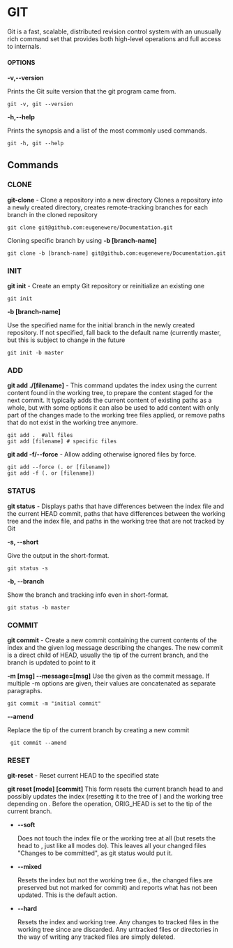 # GIT

Git is a fast, scalable, distributed revision control system with an unusually rich command set that provides both high-level operations and full access to internals.
#### OPTIONS

**-v,--version** 

   Prints the Git suite version that the git program came from.

    git -v, git --version


**-h,--help** 

  Prints the synopsis and a list of the most commonly used commands.

    git -h, git --help

## Commands
    
### CLONE

**git-clone** - Clone a repository into a new directory Clones a repository into a newly created directory, creates remote-tracking branches for each branch in the cloned repository

    git clone git@github.com:eugenewere/Documentation.git

Cloning specific branch by using **-b [branch-name]**

    git clone -b [branch-name] git@github.com:eugenewere/Documentation.git

### INIT

 **git init** - Create an empty Git repository or reinitialize an existing one

    git init 

 **-b [branch-name]**

 Use the specified name for the initial branch in the newly created repository. If not specified, fall back to the default name (currently master, but this is subject to change in the future

    git init -b master

### ADD 

**git add ./[filename]** - This command updates the index using the current content found in the working tree, to prepare the content staged for the next commit. It typically adds the current content of existing paths as a whole, but with some options it can also be used to add content with only part of the changes made to the working tree files applied, or remove paths that do not exist in the working tree anymore.

    git add .  #all files
    git add [filename] # specific files

 **git add -f/--force** - Allow adding otherwise ignored files by force.

    git add --force (. or [filename])
    git add -f (. or [filename])


### STATUS 

**git status** - Displays paths that have differences between the index file and the current HEAD commit, paths that have differences between the working tree and the index file, and paths in the working tree that are not tracked by Git

**-s, --short**

Give the output in the short-format.

    git status -s

**-b, --branch**

Show the branch and tracking info even in short-format.
    
    git status -b master

### COMMIT

**git commit** - Create a new commit containing the current contents of the index and the given log message describing the changes. The new commit is a direct child of HEAD, usually the tip of the current branch, and the branch is updated to point to it

**-m [msg] --message=[msg]**
Use the given <msg> as the commit message. If multiple -m options are given, their values are concatenated as separate paragraphs.

    git commit -m "initial commit"

**--amend**

Replace the tip of the current branch by creating a new commit

     git commit --amend

### RESET

**git-reset** - Reset current HEAD to the specified state

**git reset [mode] [commit]**
This form resets the current branch head to <commit> and possibly updates the index (resetting it to the tree of <commit>) and the working tree depending on <mode>. Before the operation, ORIG_HEAD is set to the tip of the current branch. 

- **--soft**

    Does not touch the index file or the working tree at all (but resets the head to <commit>, just like all modes do). This leaves all your changed files "Changes to be committed", as git status would put it.

- **--mixed**

    Resets the index but not the working tree (i.e., the changed files are preserved but not marked for commit) and reports what has not been updated. This is the default action.


- **--hard**

    Resets the index and working tree. Any changes to tracked files in the working tree since <commit> are discarded. Any untracked files or directories in the way of writing any tracked files are simply deleted.



